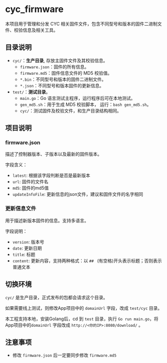 # cyc_firmware

本项目用于管理和分发 CYC 相关固件文件，包含不同型号和版本的固件二进制文件、校验信息及相关工具。

## 目录说明

- `cyc/`：**生产目录**, 存放主固件文件及其校验信息。
  - `firmware.json`：固件的所有信息。
  - `firmware.md5`：固件信息文件的 MD5 校验值。
  - `*.bin`：不同型号和版本的固件二进制文件。
  - `*.json`：不同型号和版本固件的更新信息。
- `test/`：**测试目录**。
  - `main.go`：Go 语言测试主程序，运行程序后可在本地测试。
  - `gen_md5.sh`：用于生成 MD5 校验脚本， 运行：`bash gen_md5.sh`。
  - `cyc/`：测试固件及校验文件，和生产目录结构相同。

## 项目说明

### firmware.json

描述了控制器版本、子版本以及最新的固件版本。

字段含义：

- `latest`: 根据该字段判断是否是最新版本
- `url`: 固件的文件名
- `md5`: 固件的md5值
- `updateInfoFile`: 更新信息的json文件，建议和固件文件的名字相同

### 更新信息文件

用于描述新版本固件的信息。支持多语言。

字段说明：

- `version`: 版本号
- `date`: 更新日期
- `title`: 标题
- `content`: 更新内容，支持两种格式：以 `## ` (有空格)开头表示标题；否则表示普通文本

## 切换环境

`cyc/` 是生产目录，正式发布的包都会请求这个目录。

如果需要线上测试，则修改App项目中的 `domainUrl` 字段，改成 `test/cyc` 目录。

本工程支持本地，安装Golang后，cd 到 `test` 目录，执行 `Go run main.go`，将 App项目中的`domainUrl` 字段改成 `http://<你的IP>:8080/download/` 。



## 注意事项

- 修改 `firmware.json` 后一定要同步修改 `firmware.md5`